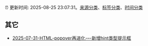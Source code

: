 :alarm_clock: 更新时间: 2025-08-25 23:07:31。[来源分类](../README.md)、[标签分类](../TAGS.md)、[时间分类](../TIMELINE.md)

## 其它




- [2025-07-31-HTML-popover再进化-–-新增hint类型提示框](https://www.zhangxinxu.com/wordpress/2025/07/html-popover-hint/) 